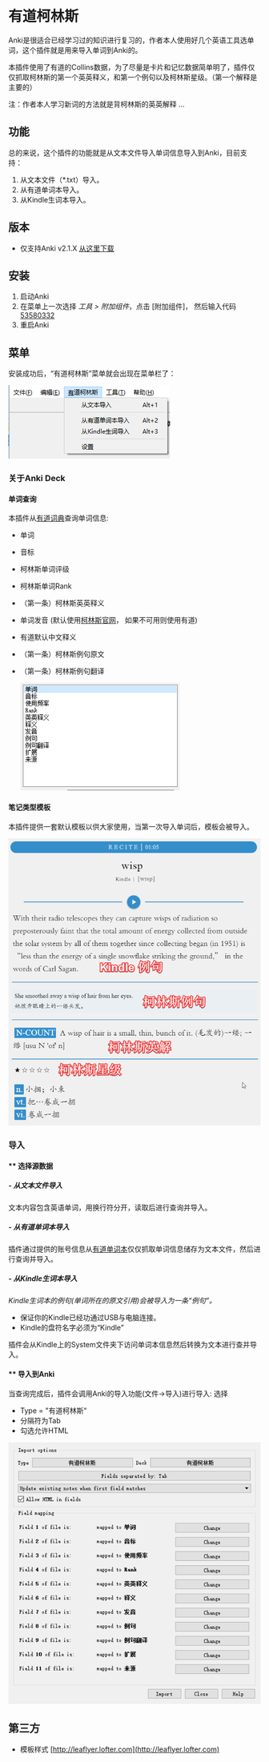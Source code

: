

# 有道柯林斯
Anki是很适合已经学习过的知识进行复习的，作者本人使用好几个英语工具选单词，这个插件就是用来导入单词到Anki的。

本插件使用了有道的Collins数据，为了尽量是卡片和记忆数据简单明了，插件仅仅抓取柯林斯的第一个英英释义，和第一个例句以及柯林斯星级。（第一个解释是主要的）

注：作者本人学习新词的方法就是背柯林斯的英英解释 ...

## 功能

总的来说，这个插件的功能就是从文本文件导入单词信息导入到Anki，目前支持：
1. 从文本文件（*.txt）导入。
2. 从有道单词本导入。
3. 从Kindle生词本导入。

## 版本
- 仅支持Anki v2.1.X [从这里下载](https://apps.ankiweb.net)

## 安装
1. 启动Anki
2. 在菜单上一次选择 *工具 > 附加组件*，点击 \[附加组件\]， 然后输入代码 [53580332](https://ankiweb.net/shared/info/53580332)
3. 重启Anki
## 菜单
安装成功后，“有道柯林斯”菜单就会出现在菜单栏了：
<br>

![](.\data\screenshots\menu.png)


### 关于Anki Deck

#### 单词查询
本插件从[有道词典](http://youdao.com)查询单词信息:
- 单词
- 音标
- 柯林斯单词评级
- 柯林斯单词Rank
- （第一条）柯林斯英英释义
- 单词发音 (默认使用[柯林斯官网](https://www.collinsdictionary.com)，
如果不可用则使用有道)
- 有道默认中文释义
- （第一条）柯林斯例句原文
- （第一条）柯林斯例句翻译

    ![](.\data\screenshots\fields.png)

#### 笔记类型模板
本插件提供一套默认模板以供大家使用，当第一次导入单词后，模板会被导入。

![](.\data\screenshots\card.png)

### 导入
#### ** 选择源数据
##### - 从文本文件导入
文本内容包含英语单词，用换行符分开，读取后进行查询并导入。
##### - 从有道单词本导入
插件通过提供的账号信息从[有道单词本](http://dict.youdao.com/wordbook/wordlist)仅仅抓取单词信息储存为文本文件，然后进行查询并导入。
##### - 从Kindle生词本导入

*Kindle生词本的例句(单词所在的原文引用)会被导入为一条“例句”。*

- 保证你的Kindle已经功通过USB与电脑连接。
- Kindle的盘符名字必须为“Kindle”

插件会从Kindle上的System文件夹下访问单词本信息然后转换为文本进行查并导入。

#### ** 导入到Anki
当查询完成后，插件会调用Anki的导入功能(文件->导入)进行导入:
选择
- Type = "有道柯林斯"
- 分隔符为Tab
- 勾选允许HTML

![](.\data\screenshots\import.png)


## 第三方
- 模板样式 [http://leaflyer.lofter.com](http://leaflyer.lofter.com)
